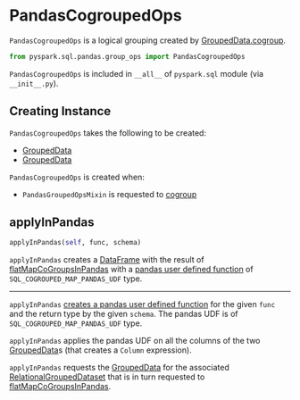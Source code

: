 # PandasCogroupedOps

`PandasCogroupedOps` is a logical grouping created by [GroupedData.cogroup](GroupedData.md#cogroup).

```python
from pyspark.sql.pandas.group_ops import PandasCogroupedOps
```

`PandasCogroupedOps` is included in `__all__` of `pyspark.sql` module (via `__init__.py`).

## Creating Instance

`PandasCogroupedOps` takes the following to be created:

* <span id="gd1"> [GroupedData](GroupedData.md)
* <span id="gd2"> [GroupedData](GroupedData.md)

`PandasCogroupedOps` is created when:

* `PandasGroupedOpsMixin` is requested to [cogroup](PandasGroupedOpsMixin.md#cogroup)

## <span id="applyInPandas"> applyInPandas

```python
applyInPandas(self, func, schema)
```

`applyInPandas` creates a [DataFrame](DataFrame.md) with the result of [flatMapCoGroupsInPandas](RelationalGroupedDataset.md#flatMapCoGroupsInPandas) with a [pandas user defined function](functions.md#pandas_udf) of `SQL_COGROUPED_MAP_PANDAS_UDF` type.

---

`applyInPandas` [creates a pandas user defined function](functions.md#pandas_udf) for the given `func` and the return type by the given `schema`. The pandas UDF is of `SQL_COGROUPED_MAP_PANDAS_UDF` type.

`applyInPandas` applies the pandas UDF on all the columns of the two [GroupedData](#creating-instance)s (that creates a `Column` expression).

`applyInPandas` requests the [GroupedData](#gd1) for the associated [RelationalGroupedDataset](GroupedData.md#jgd) that is in turn requested to [flatMapCoGroupsInPandas](RelationalGroupedDataset.md#flatMapCoGroupsInPandas).
